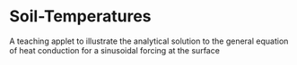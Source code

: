 # Soil-Temperatures
A teaching applet to illustrate the analytical solution to the general equation of heat conduction for a sinusoidal forcing at the surface
